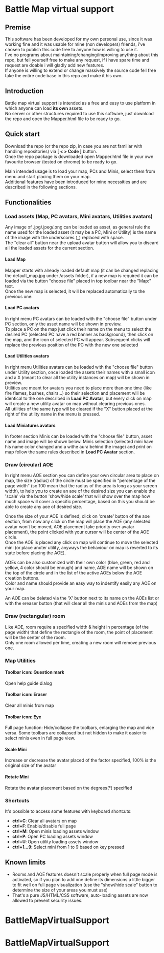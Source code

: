 # Battle Map virtual support
## Premise
This software has been developed for my own personal use, since it was working fine and it was usable for mine (non developers) friends, i've chosen to publish this code free to anyone how is willing to use it.  
I've no programs about maintaining/changing/improving anything about this repo, but fell yourself free to make any request, if i have spare time and request are doable i will gladly add new features.  
If anyone is willing to extend or change massively the source code fell free take the entire code base in this repo and make it his own. 

## Introduction
Battle map virtual support is intended as a free and easy to use platform in which anyone can load **its own** assets.  
No server or other structures required to use this software, just download the repo and open the Mapper.html file to be ready to go.

## Quick start
Download the repo (or the repo zip, in case you are not familiar with handling repositories) via **[ < > Code ]** button.  
Once the repo package is downloaded open Mapper.html file in your own favourite browser (tested on chrome) to be ready to go.

Main intended usage is to load your map, PCs and Minis, select them from menu and start placing them on your map.  
Additional features have been introduced for mine necessities and are described in the following sections.

## Functionalities
### Load assets (Map, PC avatars, Mini avatars, Utilities avatars)
Any image of .jpg/.jpeg/.png can be loaded as asset, as general rule the name used for the loaded asset (it may be a PC, Mini or Utility) is the name of the image with the underscores (_) replaced with space.  
The "clear all" button near the upload avatar button will allow you to discard all the loaded assets for the current section. 

#### Load Map
Mapper starts with already loaded default map (it can be changed replacing the default_map.jpg under /assets folder), if a new map is required it can be loaded via the button "choose file" placed in top toolbar near the "Map:" text.  
Once the new map is selected, it will be replaced automatically to the previous one.

#### Load PC avatars
In right menu PC avatars can be loaded with the "choose file" button under PC section, only the asset name will be shown in preview.  
To place a PC on the map just click their name on the menu to select the desired PC (selected PC have a red banner as background), then click on the map, and the icon of selected PC will appear. Subsequent clicks will replace the previous position of the PC with the new one selected

#### Load Utilities avatars
In right menu Utilities avatars can be loaded with the "choose file" button under Utility section, once loaded the assets their names with a small icon and a X (meant to clear all the utility instances on map) will be shown in preview.  
Utilities are meant for avatars you need to place more than one time (like fire flames, bushes, chairs...) so their selection and placement will be identical to the one described in **Load PC Avatar**, but every click on map will create a new utility avatar on map without clearing previous ones.  
All utilities of the same type will be cleared if the "X" button placed at the right of the utility name in the menu is pressed.

#### Load Miniatures avatars
In footer section Minis can be loaded with the "choose file" button, asset name and image will be shown below.
Minis selection (selected mini have his name color changed and a withe aura behind the image) and print on map follow the same rules described in **Load PC Avatar** section. 

### Draw (circular) AOE
In right menu AOE section you can define your own circular area to place on map, the size (radius) of the circle must be specified in "percentage of the page width" (so 100 mean that the radius of the area is long as your screen width), to help you to create an aoe of the desired size you can enable the 'scale' via the button
'show/hide scale' that will show over the map how much space will cover a specific percentage, based on this you should be able to create
any aoe of desired size.  

Once the size of your AOE is defined, click on 'create' button of the aoe section, from now any click on the map will place the
AOE (any selected avatar won't be moved, AOE placement take priority over avatar placement), the point clicked with your cursor will be center
of the AOE circle.  
Once the AOE is placed any click on map will continue to move the selected mini (or place anoter utility, anyways the behaviour on map
is reverted to its state before placing the AOE).  

AOEs can be also customized with their own color (blue, green, red and yellow, 4 color should be enough) and name, AOE name will be shown
on the top of the circle and in the list of the active AOEs below the AOE creation buttons.  
Color and name should provide an easy way to indentify easily any AOE on your map.  

An AOE can be deleted via the 'X' button next to its name on the AOEs list or with the ereaser button (that will clear all the minis and
AOEs from the map)

### Draw (rectangular) room
Like AOE, room require a specified width & height in percentage (of the page width) that define the rectangle of the room, the point of placement will be the
center of the room.  
Only one room allowed per time, creating a new room will remove previous one.

### Map Utilities
#### Toolbar icon: Question mark
Open help guide dialog

#### Toolbar icon: Eraser
Clear all minis from map

#### Toolbar icon: Eye 
Full page function: Hide/collapse the toolbars, enlarging the map and vice versa. Some toolbars are collapsed but not hidden to make it easier to select minis even in full page view.

#### Scale Mini
Increase or decrease the avatar placed of the factor specified, 100% is the original size of the avatar

#### Rotate Mini
Rotate the avatar placement based on the degrees(°) specified

### Shortcuts
It's possible to access some features with keyboard shortcuts:
- **ctrl+C**: Clear all avatars on map
- **ctrl+F**: Enable/disable full page
- **ctrl+M**: Open minis loading assets window
- **ctrl+P**: Open PC loading assets window
- **ctrl+U**: Open utility loading assets window
- **ctrl+1...9**: Select mini from 1 to 9 based on key pressed

## Known limits
- Rooms and AOE features doesn't scale properly when full page mode is activated, so if you plan to add one define its dimensions a little bigger to fit well on full page visualization (use the "show/hide scale" button to determine the size of your areas you must use)
- That's a pure JS/HTML/CSS software, auto-loading assets are now allowed to prevent security issues. 
# BattleMapVirtualSupport
# BattleMapVirtualSupport

